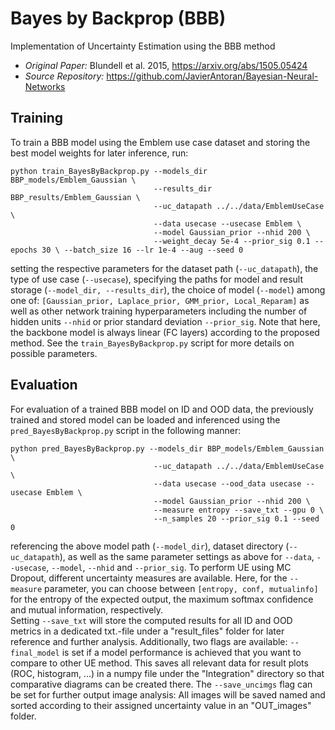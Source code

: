 # Bayes by Backprop (BBB)
Implementation of Uncertainty Estimation using the BBB method

- _Original Paper:_ Blundell et al. 2015, https://arxiv.org/abs/1505.05424
- _Source Repository:_ https://github.com/JavierAntoran/Bayesian-Neural-Networks 

## Training
To train a BBB model using the Emblem use case dataset and storing the best model weights for later inference, run:

```
python train_BayesByBackprop.py --models_dir BBP_models/Emblem_Gaussian \
                                --results_dir BBP_results/Emblem_Gaussian \
                                --uc_datapath ../../data/EmblemUseCase \
                                --data usecase --usecase Emblem \
                                --model Gaussian_prior --nhid 200 \
                                --weight_decay 5e-4 --prior_sig 0.1 --epochs 30 \ --batch_size 16 --lr 1e-4 --aug --seed 0
```
setting the respective parameters for the dataset path (```--uc_datapath```), the type of use case (```--usecase```), specifying the paths for model and result storage (```--model_dir, --results_dir```), the choice of model (```--model```) among one of: ```[Gaussian_prior, Laplace_prior, GMM_prior, Local_Reparam]``` as well as other network training hyperparameters including the number of hidden units ```--nhid``` or prior standard deviation ```--prior_sig```. Note that here, the backbone model is always linear (FC layers) according to the proposed method. See the ```train_BayesByBackprop.py``` script for more details on possible parameters.

## Evaluation
For evaluation of a trained BBB model on ID and OOD data, the previously trained and stored model can be loaded and inferenced using the ```pred_BayesByBackprop.py``` script in the following manner:
```
python pred_BayesByBackprop.py --models_dir BBP_models/Emblem_Gaussian \
                                --uc_datapath ../../data/EmblemUseCase \
                                --data usecase --ood_data usecase --usecase Emblem \ 
                                --model Gaussian_prior --nhid 200 \
                                --measure entropy --save_txt --gpu 0 \
                                --n_samples 20 --prior_sig 0.1 --seed 0
```
referencing the above model path  (```--model_dir```), dataset directory (```--uc_datapath```), as well as the same parameter settings as above for ```--data```, ```--usecase```, ```--model```, ```--nhid``` and ```--prior_sig```. To perform UE using MC Dropout, different uncertainty measures are available. Here, for the ```--measure``` parameter, you can choose between ```[entropy, conf, mutualinfo]``` for the entropy of the expected output, the maximum softmax confidence and mutual information, respectively. \
Setting ```--save_txt``` will store the computed results for all ID and OOD metrics in a dedicated txt.-file under a "result_files" folder for later reference and further analysis. Additionally, two flags are available: ```--final_model``` is set if a model performance is achieved that you want to compare to other UE method. This saves all relevant data for result plots (ROC, histogram, ...) in a numpy file under the "Integration" directory so that comparative diagrams can be created there. The ```--save_uncimgs``` flag can be set for further output image analysis: All images will be saved named and sorted according to their assigned uncertainty value in an "OUT_images" folder.